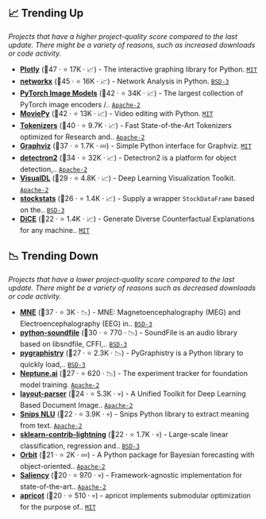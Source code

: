 ## 📈 Trending Up

_Projects that have a higher project-quality score compared to the last update. There might be a variety of reasons, such as increased downloads or code activity._

- <b><a href="https://github.com/plotly/plotly.py">Plotly</a></b> (🥇47 ·  ⭐ 17K · 📈) - The interactive graphing library for Python. <code><a href="http://bit.ly/34MBwT8">MIT</a></code>
- <b><a href="https://github.com/networkx/networkx">networkx</a></b> (🥇45 ·  ⭐ 16K · 📈) - Network Analysis in Python. <code><a href="http://bit.ly/3aKzpTv">BSD-3</a></code>
- <b><a href="https://github.com/huggingface/pytorch-image-models">PyTorch Image Models</a></b> (🥇42 ·  ⭐ 34K · 📈) - The largest collection of PyTorch image encoders /.. <code><a href="http://bit.ly/3nYMfla">Apache-2</a></code> <code><img src="https://git.io/JLy1Q" style="display:inline;" width="13" height="13"></code>
- <b><a href="https://github.com/Zulko/moviepy">MoviePy</a></b> (🥇42 ·  ⭐ 13K · 📈) - Video editing with Python. <code><a href="http://bit.ly/34MBwT8">MIT</a></code>
- <b><a href="https://github.com/huggingface/tokenizers">Tokenizers</a></b> (🥇40 ·  ⭐ 9.7K · 📈) - Fast State-of-the-Art Tokenizers optimized for Research and.. <code><a href="http://bit.ly/3nYMfla">Apache-2</a></code>
- <b><a href="https://github.com/xflr6/graphviz">Graphviz</a></b> (🥈37 ·  ⭐ 1.7K · 💤) - Simple Python interface for Graphviz. <code><a href="http://bit.ly/34MBwT8">MIT</a></code>
- <b><a href="https://github.com/facebookresearch/detectron2">detectron2</a></b> (🥈34 ·  ⭐ 32K · 📈) - Detectron2 is a platform for object detection,.. <code><a href="http://bit.ly/3nYMfla">Apache-2</a></code> <code><img src="https://git.io/JLy1Q" style="display:inline;" width="13" height="13"></code>
- <b><a href="https://github.com/PaddlePaddle/VisualDL">VisualDL</a></b> (🥈29 ·  ⭐ 4.8K · 📈) - Deep Learning Visualization Toolkit. <code><a href="http://bit.ly/3nYMfla">Apache-2</a></code> <code><img src="https://git.io/JLy1M" style="display:inline;" width="13" height="13"></code>
- <b><a href="https://github.com/jealous/stockstats">stockstats</a></b> (🥉26 ·  ⭐ 1.4K · 📈) - Supply a wrapper ``StockDataFrame`` based on the.. <code><a href="http://bit.ly/3aKzpTv">BSD-3</a></code>
- <b><a href="https://github.com/interpretml/DiCE">DiCE</a></b> (🥉22 ·  ⭐ 1.4K · 📈) - Generate Diverse Counterfactual Explanations for any machine.. <code><a href="http://bit.ly/34MBwT8">MIT</a></code> <code><img src="https://git.io/JLy1A" style="display:inline;" width="13" height="13"></code> <code><img src="https://git.io/JLy1Q" style="display:inline;" width="13" height="13"></code>

## 📉 Trending Down

_Projects that have a lower project-quality score compared to the last update. There might be a variety of reasons such as decreased downloads or code activity._

- <b><a href="https://github.com/mne-tools/mne-python">MNE</a></b> (🥇37 ·  ⭐ 3K · 📉) - MNE: Magnetoencephalography (MEG) and Electroencephalography (EEG) in.. <code><a href="http://bit.ly/3aKzpTv">BSD-3</a></code>
- <b><a href="https://github.com/bastibe/python-soundfile">python-soundfile</a></b> (🥈30 ·  ⭐ 770 · 📉) - SoundFile is an audio library based on libsndfile, CFFI,.. <code><a href="http://bit.ly/3aKzpTv">BSD-3</a></code>
- <b><a href="https://github.com/graphistry/pygraphistry">pygraphistry</a></b> (🥈27 ·  ⭐ 2.3K · 📉) - PyGraphistry is a Python library to quickly load,.. <code><a href="http://bit.ly/3aKzpTv">BSD-3</a></code> <code><img src="https://git.io/JLy1E" style="display:inline;" width="13" height="13"></code>
- <b><a href="https://github.com/neptune-ai/neptune-client">Neptune.ai</a></b> (🥉27 ·  ⭐ 620 · 📉) - The experiment tracker for foundation model training. <code><a href="http://bit.ly/3nYMfla">Apache-2</a></code>
- <b><a href="https://github.com/Layout-Parser/layout-parser">layout-parser</a></b> (🥉24 ·  ⭐ 5.3K · 💀) - A Unified Toolkit for Deep Learning Based Document Image.. <code><a href="http://bit.ly/3nYMfla">Apache-2</a></code>
- <b><a href="https://github.com/snipsco/snips-nlu">Snips NLU</a></b> (🥉22 ·  ⭐ 3.9K · 💀) - Snips Python library to extract meaning from text. <code><a href="http://bit.ly/3nYMfla">Apache-2</a></code>
- <b><a href="https://github.com/scikit-learn-contrib/lightning">sklearn-contrib-lightning</a></b> (🥉22 ·  ⭐ 1.7K · 💀) - Large-scale linear classification, regression and.. <code><a href="http://bit.ly/3aKzpTv">BSD-3</a></code> <code><img src="https://git.io/JLy1F" style="display:inline;" width="13" height="13"></code>
- <b><a href="https://github.com/uber/orbit">Orbit</a></b> (🥉21 ·  ⭐ 2K · 💤) - A Python package for Bayesian forecasting with object-oriented.. <code><a href="http://bit.ly/3nYMfla">Apache-2</a></code>
- <b><a href="https://github.com/PAIR-code/saliency">Saliency</a></b> (🥉20 ·  ⭐ 970 · 💀) - Framework-agnostic implementation for state-of-the-art.. <code><a href="http://bit.ly/3nYMfla">Apache-2</a></code> <code><img src="https://git.io/JLy1A" style="display:inline;" width="13" height="13"></code>
- <b><a href="https://github.com/jmschrei/apricot">apricot</a></b> (🥉20 ·  ⭐ 510 · 💀) - apricot implements submodular optimization for the purpose of.. <code><a href="http://bit.ly/34MBwT8">MIT</a></code>

